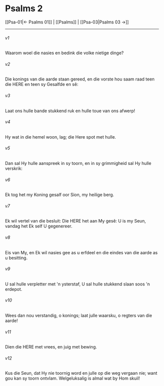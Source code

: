# Psalms 2

[[Psa-01|← Psalms 01]] | [[Psalms]] | [[Psa-03|Psalms 03 →]]
***

###### v1
Waarom woel die nasies en bedink die volke nietige dinge? 
###### v2
Die konings van die aarde staan gereed, en die vorste hou saam raad teen die HERE en teen sy Gesalfde en sê: 
###### v3
Laat ons hulle bande stukkend ruk en hulle toue van ons afwerp! 
###### v4
Hy wat in die hemel woon, lag; die Here spot met hulle. 
###### v5
Dan sal Hy hulle aanspreek in sy toorn, en in sy grimmigheid sal Hy hulle verskrik: 
###### v6
Ek tog het my Koning gesalf oor Sion, my heilige berg. 
###### v7
Ek wil vertel van die besluit: Die HERE het aan My gesê: U is my Seun, vandag het Ek self U gegenereer. 
###### v8
Eis van My, en Ek wil nasies gee as u erfdeel en die eindes van die aarde as u besitting. 
###### v9
U sal hulle verpletter met 'n ysterstaf, U sal hulle stukkend slaan soos 'n erdepot. 
###### v10
Wees dan nou verstandig, o konings; laat julle waarsku, o regters van die aarde! 
###### v11
Dien die HERE met vrees, en juig met bewing. 
###### v12
Kus die Seun, dat Hy nie toornig word en julle op die weg vergaan nie; want gou kan sy toorn ontvlam. Welgeluksalig is almal wat by Hom skuil! 
